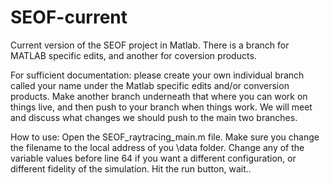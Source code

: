 # SEOF-current
Current version of the SEOF project in Matlab. There is a branch for MATLAB specific edits, and another for coversion products. 

For sufficient documentation: please create your own individual branch called your name under the Matlab specific edits and/or conversion products. Make another branch underneath that where you can work on things live, and then push to your branch when things work. We will meet and discuss what changes we should push to the main two branches.


How to use:
Open the SEOF_raytracing_main.m file. Make sure you change the filename to the local address of you \data folder. Change any of the variable values before line 64 if you want a different configuration, or different fidelity of the simulation. Hit the run button, wait..
